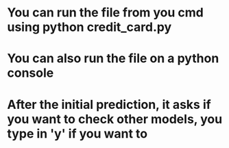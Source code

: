 # You can run the file from you cmd using python credit_card.py

# You can also run the file on a python console

# __After the initial prediction, it asks if you want to check other models, you type in 'y' if you want to__
